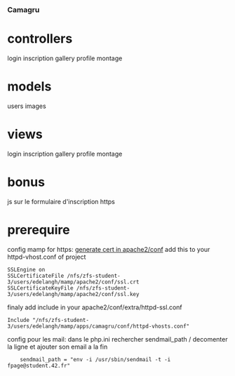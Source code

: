 
### Camagru

# controllers
login
inscription
gallery
profile
montage

# models
users
images


# views
login
inscription
gallery
profile
montage


# bonus
js sur le formulaire d'inscription
https

# prerequire
config mamp for https:
[generate cert in apache2/conf](http://www.akadia.com/services/ssh_test_certificate.html)
add this to your httpd-vhost.conf of project

```
SSLEngine on
SSLCertificateFile /nfs/zfs-student-3/users/edelangh/mamp/apache2/conf/ssl.crt
SSLCertificateKeyFile /nfs/zfs-student-3/users/edelangh/mamp/apache2/conf/ssl.key	
```

finaly add include in your apache2/conf/extra/httpd-ssl.conf

```
Include "/nfs/zfs-student-3/users/edelangh/mamp/apps/camagru/conf/httpd-vhosts.conf"
```

config pour les mail:
dans le php.ini
	rechercher sendmail_path / decomenter la ligne et ajouter son email a la fin
```
	sendmail_path = "env -i /usr/sbin/sendmail -t -i fpage@student.42.fr"
```